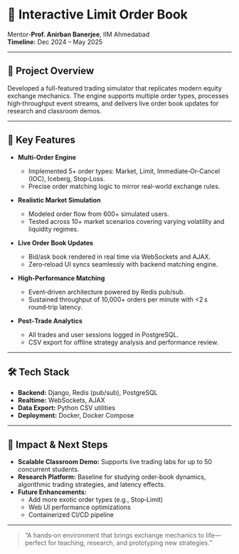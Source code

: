 # 🔄 Interactive Limit Order Book  
Mentor-**Prof. Anirban Banerjee**, IIM Ahmedabad  
**Timeline:** Dec 2024 – May 2025  

---

## 📌 Project Overview  
Developed a full-featured trading simulator that replicates modern equity exchange mechanics. The engine supports multiple order types, processes high‑throughput event streams, and delivers live order book updates for research and classroom demos.

---

## 🧩 Key Features  

- **Multi‑Order Engine**  
  - Implemented 5+ order types: Market, Limit, Immediate‑Or‑Cancel (IOC), Iceberg, Stop‑Loss.  
  - Precise order matching logic to mirror real-world exchange rules.

- **Realistic Market Simulation**  
  - Modeled order flow from 600+ simulated users.  
  - Tested across 10+ market scenarios covering varying volatility and liquidity regimes.

- **Live Order Book Updates**  
  - Bid/ask book rendered in real time via WebSockets and AJAX.  
  - Zero‑reload UI syncs seamlessly with backend matching engine.

- **High‑Performance Matching**  
  - Event‑driven architecture powered by Redis pub/sub.  
  - Sustained throughput of 10,000+ orders per minute with <2 s round‑trip latency.

- **Post‑Trade Analytics**  
  - All trades and user sessions logged in PostgreSQL.  
  - CSV export for offline strategy analysis and performance review.

---

## 🛠 Tech Stack  

- **Backend:** Django, Redis (pub/sub), PostgreSQL  
- **Realtime:** WebSockets, AJAX  
- **Data Export:** Python CSV utilities  
- **Deployment:** Docker, Docker Compose  

---

## 🚀 Impact & Next Steps  

- **Scalable Classroom Demo:** Supports live trading labs for up to 50 concurrent students.  
- **Research Platform:** Baseline for studying order‑book dynamics, algorithmic trading strategies, and latency effects.  
- **Future Enhancements:**  
  - Add more exotic order types (e.g., Stop‑Limit)  
  - Web UI performance optimizations  
  - Containerized CI/CD pipeline  

---

> “A hands‑on environment that brings exchange mechanics to life—perfect for teaching, research, and prototyping new strategies.”  
